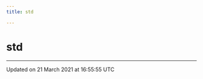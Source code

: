 ```yaml
---
title: std

---
```


# std






-------------------------------

Updated on 21 March 2021 at 16:55:55 UTC